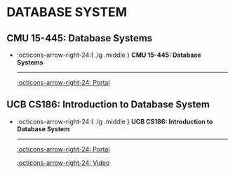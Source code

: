 # DATABASE SYSTEM

## CMU 15-445: Database Systems

<div class="grid cards" markdown>

-   :octicons-arrow-right-24:{ .lg .middle } __CMU 15-445: Database Systems__
    
    ---
    
    [:octicons-arrow-right-24: <a href="https://15445.courses.cs.cmu.edu/spring2023/schedule.html" target="_blank"> Portal </a>](#)

</div>

## UCB CS186: Introduction to Database System

<div class="grid cards" markdown>

-   :octicons-arrow-right-24:{ .lg .middle } __UCB CS186: Introduction to Database System__
    
    ---
    
    [:octicons-arrow-right-24: <a href="https://cs186berkeley.net/" target="_blank"> Portal </a>](#)

    [:octicons-arrow-right-24: <a href="https://www.bilibili.com/video/BV13a411c7Qo" target="_blank"> Video </a>](#)

</div>